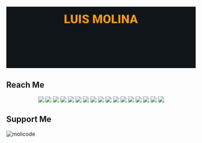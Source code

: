[![bg][banner]][website]

## Reach Me

<p id="socialIcons" align="center">
    <a href="https://linkedin.com/in/molicode" alt="LinkedIn">
        <img src="https://img.shields.io/badge/-LinkedIn-blue?style=flat-square&logo=linkedin" /></a>
    <a href="https://hackerrank.com/molicode" alt="HackerRank">
        <img src="https://img.shields.io/badge/-HackerRank-3a424f?style=flat-square&logo=hackerrank" /></a>
    <a href="https://stackoverflow.com/users/10636767/molicode" alt="StackOverflow">
        <img src="https://img.shields.io/badge/-StackOverflow-FE7A16?style=flat-square&logo=stack-overflow&logoColor=white" /></a>
    <a href="https://instagram.com/molicode" alt="Instagram">
        <img src="https://img.shields.io/badge/-Instagram-E4405F?style=flat-square&logo=instagram&logoColor=white" /></a>
    <a href="http://molicode.github.io/" alt="website">
        <img src="https://img.shields.io/badge/-molicode.me-242424?style=flat-square&logo=circle&logoColor=white" /></a>
     <a href="https://twitter.com/moli_code" alt="Twitter">
        <img src="https://img.shields.io/badge/-Twitter-1A91DA?style=flat-square&logo=twitter&logoColor=white" /></a>
    <a href="https://codepen.io/molicode" alt="CodePen">
        <img src="https://img.shields.io/badge/-CodePen-000000?style=flat-square&logo=codepen&logoColor=white" /></a>
    <a href="https://dev.to/molicode" alt="Dev">
        <img src="https://img.shields.io/badge/-dev-363D44?style=flat-square&logo=dev.to&logoColor=white" /></a>
    <a href="https://codesandbox.com/molicode1347" alt="CodeSandBox">
        <img src="https://img.shields.io/badge/-CodeSandBox-000000?style=flat-square&logo=codesandbox.to&logoColor=white" /></a>
    <a href="https://kaggle.com/molicode" alt="Kaggle">
        <img src="https://img.shields.io/badge/-Kaggle-20BEFF?style=flat-square&logo=kaggle.to&logoColor=white" /></a>
    <a href="https://fb.com/molicode1347" alt="Facebook">
        <img src="https://img.shields.io/badge/-Facebook-0A82EC?style=flat-square&logo=facebook.to&logoColor=white" /></a>
    <a href="https://dribbble.com/molicode" alt="Dribbble">
        <img src="https://img.shields.io/badge/-Dribbble-DA1B66?style=flat-square&logo=dribbble.to&logoColor=white" /></a>
    <a href="https://medium.com/@molicode1347" alt="Medium">
        <img src="https://img.shields.io/badge/-Medium-lightgrey?style=flat-square&logo=medium.to&logoColor=white" /></a>
    <a href="https://www.codechef.com/users/molicode" alt="CodeChef">
        <img src="https://img.shields.io/badge/-CodeChef-56311A?style=flat-square&logo=codechef.to&logoColor=white" /></a>
    <a href="https://codeforces.com/profile/molicode" alt="CodeForces">
        <img src="https://img.shields.io/badge/-CodeForces-405E9D?style=flat-square&logo=codeforces.to&logoColor=white" /></a>
    <a href="https://auth.geeksforgeeks.org/user/molicode1347/profile" alt="GeeksForGeeks">
        <img src="https://img.shields.io/badge/-GeeksForGeeks-2AB070?style=flat-square&logo=geeksforgeeks.to&logoColor=white" /></a>
    <a href="https://www.topcoder.com/members/molicode" alt="TopCoder">
        <img src="https://img.shields.io/badge/-TopCoder-000000?style=flat-square&logo=topcoder.to&logoColor=white" /></a>
</p>

[banner]: https://raw.githubusercontent.com/molicode/molicode/master/banner.jpg
[website]: http://molicode.github.io/
[github]: https://github.com/molicode
[linkedin]: https://linkedin.com/in/molicode
[hackerrank]: https://hackerrank.com/molicode
[instagram]: https://instagram.com/molicode
[stackoverflow]: https://stackoverflow.com/users/10636767/molicode
[twitter]: https://twitter.com/moli_code
[codepen]: https://codepen.io/molicode
[dev]: https://dev.to/molicode
[codesandbox]: https://codesandbox.com/molicode1347
[kaggle]: https://kaggle.com/molicode
[facebook]: https://fb.com/molicode1347
[dribbble]: https://dribbble.com/molicode
[medium]: https://medium.com/@molicode1347
[codechef]: https://www.codechef.com/users/molicode
[codeforces]: https://codeforces.com/profile/molicode
[geeksforgeeks]: https://auth.geeksforgeeks.org/user/molicode1347/profile
[topcoder]: https://www.topcoder.com/members/molicode

## Support Me

<p>
    <a href="https://www.buymeacoffee.com/molicode"> <img align="left" src="https://cdn.buymeacoffee.com/buttons/v2/default-yellow.png" height="50" width="210" alt="molicode" />
    <a>
</p>

<br><br>
